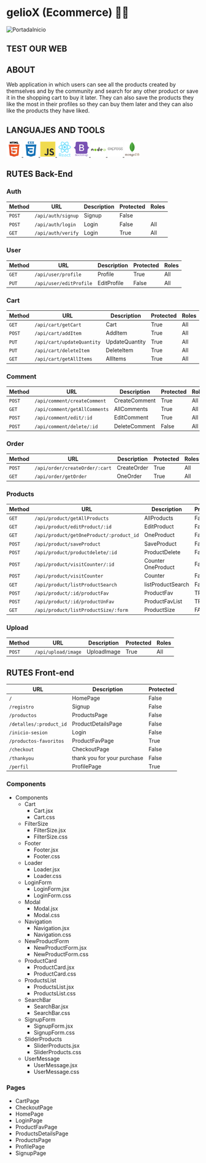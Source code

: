 # gelioX (Ecommerce) 🛒👕

<img  src="../public/images/InicioPagina.png" alt="PortadaInicio" style="max-width: 100%;"/>

## TEST OUR WEB

## ABOUT

<p> Web application in which users can see all the products created by themselves and by the community and search for any other product or save it in the shopping cart to buy it later. They can also save the products they like the most in their profiles so they can buy them later and they can also like the products they have liked. </p>

## LANGUAJES AND TOOLS

<p align="left">
 
 <a href="https://www.w3.org/html/" target="_blank" rel="noreferrer"> 
  <img  src="https://raw.githubusercontent.com/devicons/devicon/master/icons/html5/html5-original-wordmark.svg" alt="html5" width="40" height="40"/> 
 </a>

 <a href="https://www.w3schools.com/css/" target="_blank" rel="noreferrer"> 
  <img src="https://github.com/devicons/devicon/raw/master/icons/css3/css3-plain-wordmark.svg" title="CSS3" alt="CSS" width="40" height="40" style="max-width: 100%;">
 </a>
 
 <a href="https://developer.mozilla.org/en-US/docs/Web/JavaScript" target="_blank" rel="noreferrer"> 
  <img src="https://raw.githubusercontent.com/devicons/devicon/master/icons/javascript/javascript-original.svg" alt="javascript" width="40" height="40"/>  </a>



<a href="https://es.reactjs.org/" target="_blank" rel="noreferrer"> 
  <img src="https://github.com/devicons/devicon/raw/master/icons/react/react-original-wordmark.svg" title="React" alt="React" width="40" height="40"></a>
  

<a href="https://getbootstrap.com" target="_blank" rel="noreferrer"> 
 <img src="https://raw.githubusercontent.com/devicons/devicon/master/icons/bootstrap/bootstrap-plain-wordmark.svg" alt="bootstrap" width="40" height="40"/> </a>
 
<a href="https://nodejs.org" target="_blank" rel="noreferrer"> 
 <img src="https://raw.githubusercontent.com/devicons/devicon/master/icons/nodejs/nodejs-original-wordmark.svg" alt="nodejs" width="40" height="40"/> 
 </a> 
 
<a href="https://expressjs.com" target="_blank" rel="noreferrer"> 
 <img src="https://raw.githubusercontent.com/devicons/devicon/master/icons/express/express-original-wordmark.svg" alt="express" width="40" height="40"/> </a>
 
 <a href="https://www.mongodb.com/" target="_blank" rel="noreferrer"> 
  <img src="https://raw.githubusercontent.com/devicons/devicon/master/icons/mongodb/mongodb-original-wordmark.svg" alt="mongodb" width="40" height="40"/>  </a>
 
</p>



## RUTES Back-End


### Auth

| Method | URL | Description | Protected | Roles |
|--------|-----|-------------|-----------|-------|
| `POST` | `/api/auth/signup` | Signup | False |  | 
| `POST`| `/api/auth/login` | Login | False | All | 
| `GET` | `/api/auth/verify` | Login | True | All | 


### User

| Method | URL | Description | Protected | Roles |
|--------|-----|-------------|-----------|-------|
| `GET` | `/api/user/profile` | Profile | True | All | 
| `PUT`| `/api/user/editProfile` | EditProfile | False | All | 


### Cart

| Method | URL | Description | Protected | Roles |
|--------|-----|-------------|-----------|-------|
| `GET` | `/api/cart/getCart` | Cart | True | All | 
| `POST`| `/api/cart/addItem` | AddItem | True | All | 
| `PUT`| `/api/cart/updateQuantity` | UpdateQuantity | True | All | 
| `PUT`| `/api/cart/deleteItem` | DeleteItem | True | All | 
| `GET`| `/api/cart/getAllItems` | AllItems | True | All | 


### Comment

| Method | URL | Description | Protected | Roles |
|--------|-----|-------------|-----------|-------|
| `POST` | `/api/comment/createComment` | CreateComment | True | All | 
| `GET`| `/api/comment/getAllComments` | AllComments | True | All | 
| `POST`| `/api/comment/edit/:id` | EditComment | True | All | 
| `POST`| `/api/comment/delete/:id` | DeleteComment | False | All | 


### Order

| Method | URL | Description | Protected | Roles |
|--------|-----|-------------|-----------|-------|
| `POST` | `/api/order/createOrder/:cart` | CreateOrder | True | All | 
| `GET`| `/api/order/getOrder` | OneOrder | True | All | 


### Products

| Method | URL | Description | Protected | Roles |
|--------|-----|-------------|-----------|-------|
| `GET` | `/api/product/getAllProducts` | AllProducts | False | All | 
| `GET`| `/api/product/editProduct/:id` | EditProduct | False | All | 
| `GET`| `/api/product/getOneProduct/:product_id` | OneProduct | False | All | 
| `POST`| `/api/product/saveProduct` | SaveProduct | False | All | 
| `POST`| `/api/product/productdelete/:id` | ProductDelete | False | All | 
| `POST`| `/api/product/visitCounter/:id` | Counter OneProduct | False | All | 
| `POST`| `/api/product/visitCounter` | Counter | False | All |
| `GET`| `/api/product/listProductSearch` | listProductSearch | False | All |
| `POST`| `/api/product/:id/productFav` | ProductFav | TRUE | All | 
| `POST`| `/api/product/:id/productUnFav` | ProductFavList | TRUE | All |
| `GET`| `/api/product/listProductSize/:form` | ProductSize | FALSE | All | 


### Upload

| Method | URL | Description | Protected | Roles |
|--------|-----|-------------|-----------|-------|
| `POST` | `/api/upload/image` | UploadImage | True | All | 


## RUTES Front-end


| URL | Description | Protected |
|-----|-------------|-----------|
| `/` | HomePage | False | 
| `/registro` | Signup | False | 
| `/productos` | ProductsPage | False | 
| `/detalles/:product_id` | ProductDetailsPage | False | 
| `/inicio-sesion` | Login | False | 
| `/productos-favoritos` | ProductFavPage | True | 
| `/checkout` | CheckoutPage | False | 
| `/thankyou` | thank you for your purchase  | False | 
| `/perfil` | ProfilePage | True | 



### Components

+ Components
    + Cart
        + Cart.jsx
        + Cart.css
    + FilterSize
        + FilterSize.jsx
        + FilterSize.css    
    + Footer
        + Footer.jsx
        + Footer.css
    + Loader
        + Loader.jsx
        + Loader.css
    + LoginForm
        + LoginForm.jsx
        + LoginForm.css 
    + Modal
        + Modal.jsx
        + Modal.css   
    + Navigation
        + Navigation.jsx
        + Navigation.css
    + NewProductForm
        + NewProductForm.jsx
        + NewProductForm.css
    + ProductCard
        + ProductCard.jsx
        + ProductCard.css
    + ProductsList
        + ProductsList.jsx
        + ProductsList.css
    + SearchBar
        + SearchBar.jsx
        + SearchBar.css
    + SignupForm
        + SignupForm.jsx
        + SignupForm.css
    + SliderProducts
        + SliderProducts.jsx
        + SliderProducts.css
    + UserMessage
        + UserMessage.jsx
        + UserMessage.css


### Pages

+ CartPage
+ CheckoutPage
+ HomePage
+ LoginPage
+ ProductFavPage
+ ProductsDetailsPage
+ ProductsPage
+ ProfilePage
+ SignupPage













